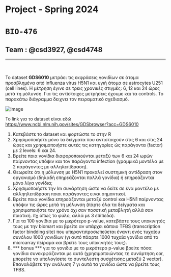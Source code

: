 # Project - Spring 2024 
# `BIO-476`
## Team : @csd3927, @csd4748
---
<br><br>
Το dataset **GDS6010** μετράει τις εκφράσεις γονιδίων σε άτομα προσβλημένα από influenza virus H5N1 και υγιή άτομα σε astrocytes U251 (cell lines). H μέτρηση έγινε σε τρεις χρονικές στιγμές: 6, 12 και 24 ώρες μετά τη μόλυνση. Για τις αντίστοιχες μετρήσεις έχουμε και τα controls. Το παρακάτω διάγραμμα δειχνει τον πειραματικό σχεδιασμό.

![image](https://github.com/geoge31/BIO476_Project/assets/146980540/195dff1a-e559-4da7-b149-196bc6971229)

Το link για το dataset είναι εδώ
https://www.ncbi.nlm.nih.gov/sites/GDSbrowser?acc=GDS6010

1. Κατεβάστε το dataset και φορτώστε το στην R
2. Χρησιμοποιήστε μόνο τα δείγματα που αντιστοιχούν στις 6 και στις 24 ώρες και χρησιμοποιήστε αυτές τις κατηγορίες ώς παράγοντα (factor) με 2 levels: 6 και 24.
3. Βρείτε ποια γονίδια διαφοροποιούνται μεταξύ των 6 και 24 ωρών παίρνοντας υπόψιν και τον παράγοντα infection (γραμμικά μοντέλα με 2 παράγοντες με αλληλεπίδραση).
4. Θεωρείτε ότι η μόλυνση με H5N1 προκαλεί συστημική αντίδραση στον οργανισμό (δηλαδή επηρεάζονται πολλά γονίδια) ή επηρεάζονται μόνο λίγα γονίδια;
5. Χρησιμοποιήστε την lm συνάρτηση ώστε να δείτε σε ένα μοντέλο με αλληηλεπίδραση ποιοι παράγοντες ειναι σημαντικοί.
6. Βρείτε ποια γονίδια επηρεάζονται μεταξύ control και H5N1 παίρνοντας υπόψιν τις ώρες μετά τη μόλυνση (πάρτε όλα τα δείγματα και χρησιμοποιήστε τον χρόνο όχι σαν ποσοτική μεταβλητή αλλά σαν ποιοτική. πχ όπως το φύλο, αλλά με 3 επίπεδα).
7. Για τα 100 γονίδια με το μικρότερο p-value, κατεβάστε τους υποκινητές τους με την biomart και βρείτε αν υπάρχει κάποιο TFBS (transcription factor bindding site) που υπεραντιπροσωπεύεται έναντι ενός τυχαίου συνόλου 1000 γονιδίων (γι αυτό πάαρτε 1000 τυχαία γονίδια από το microarray πείραμα και βρείτε τους υποκινητές τους).
8. *** bonus *** για το γονιδιο με το μικρότερο p-value βρείτε πόσα γονίδια συνεκρφάζονται με αυτό (χρησιμοποιώντας τη συνάρτηση cor, μπορείτε να υπολογίσετε το συντελεστη συσχέτισης μεταξύ 2 vector). Επαναλάβετε την ανάλυση 7 γι αυτά τα γονίδια ώστε να βρείτε τους TFBS. 
